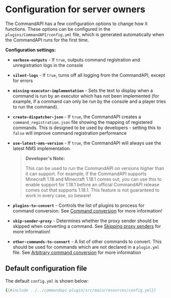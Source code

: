 # Configuration for server owners

The CommandAPI has a few configuration options to change how it functions. These options can be configured in the `plugins/CommandAPI/config.yml` file, which is generated automatically when the CommandAPI runs for the first time.

**Configuration settings:**

- **`verbose-outputs`** - If `true`, outputs command registration and unregistration logs in the console


- **`silent-logs`** - If `true`, turns off all logging from the CommandAPI, except for errors


- **`missing-executor-implementation`** - Sets the text to display when a command is run by an executor which has not been implemented (for example, if a command can only be run by the console and a player tries to run the command).


- **`create-dispatcher-json`** - If `true`, the CommandAPI creates a `command_registration.json` file showing the mapping of registered commands. This is designed to be used by developers - setting this to `false` will improve command registration performance


- **`use-latest-nms-version`** - If `true`, the CommandAPI will always use the latest NMS implementation.

  > **Developer's Note:**
  >
  > This can be used to run the CommandAPI on versions higher than it can support. For example, if the CommandAPI supports Minecraft 1.18 and Minecraft 1.18.1 comes out, you can use this to enable support for 1.18.1 before an official CommandAPI release comes out that supports 1.18.1. This feature is not guaranteed to work in every case, so beware!


- **`plugins-to-convert`** - Controls the list of plugins to process for command conversion. See [Command conversion](./conversionforowners.md) for more information!


- **`skip-sender-proxy`** - Determines whether the proxy sender should be skipped when converting a command. See [Skipping proxy senders](./skippingproxysenders.md) for more information!


- **`other-commands-to-convert`** - A list of other commands to convert. This should be used for commands which are not declared in a `plugin.yml` file. See [Arbitrary command conversion](./conversionforownerssingle.md#arbitrary-command-conversion) for more information

## Default configuration file

The default `config.yml` is shown below:

```yaml
{{#include ../../commandapi-plugin/src/main/resources/config.yml}}
```